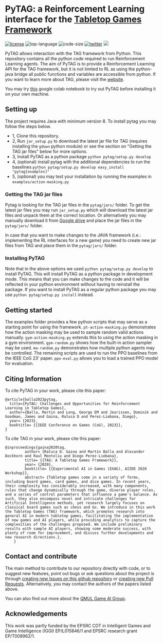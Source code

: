 # PyTAG: a Reinforcement Learning interface for the [Tabletop Games Framework](http://www.tabletopgames.ai/)

[![license](https://img.shields.io/github/license/martinballa/PyTAG)](LICENSE)
![top-language](https://img.shields.io/github/languages/top/martinballa/PyTAG)
![code-size](https://img.shields.io/github/languages/code-size/martinballa/PyTAG)
[![twitter](https://img.shields.io/twitter/follow/gameai_qmul?style=social)](https://twitter.com/intent/follow?screen_name=gameai_qmul)
[![](https://img.shields.io/github/stars/martinballa/PyTAG.svg?label=Stars&style=social)](https://github.com/GAIGResearch/TabletopGames)


PyTAG allows interaction with the TAG framework from Python. This repository contains all the python code required to run Reinforcement Learning agents.
The aim of PyTAG is to provide a Reinforcement Learning API for the TAG framework, but it is not limited to RL as using the python-java bridge all public functions and variables are accessible from python.
If you want to learn more about TAG, please visit the [website](http://tabletopgames.ai).

You may try [this](https://colab.research.google.com/drive/1WMVu9bFkxvwK7evD1sIkxcsrlhdRoY9d?usp=sharing) google colab notebook to try out PyTAG before installing it on your own machine.

## Setting up
The project requires Java with minimum version 8. To install pytag you may follow the steps below.
- 1, Clone this repository.
- 2, Run ```jar_setup.py``` to download the latest jar file for TAG (requires installing the ```gdown``` python module) or see the section on "Getting the TAG jar files" below for more options.
- 3, Install PyTAG as a python package ```python pytag/setup.py develop```
- 4, (optional) install pytag with the additional dependencies to run the baselines ```python pytag/setup.py develop easy_install "pytag[examples]"```
- 5, (optional) you may test your installation by running the examples in ```examples/action-masking.py```

### Getting the TAG jar files
Pytag is looking for the TAG jar files in the ```pytag/jars/``` folder. To get the latest jar files you may run ```jar_setup.py``` which will download the latest jar files and unpack them at the correct location.
Or alternatively you may manually download it from [Google drive](https://drive.google.com/file/d/1uPNoZkdI4rJiFyNyXFVun_VcAlN3QIVQ/view?usp=drive_link)  and place the jar files in the ```pytag/jars/``` folder.

In case that you want to make changes to the JAVA framework (i.e.: implementing the RL interfaces for a new game) you need to create new jar files from TAG and place them in the ```pytag/jars/``` folder.

### Installing PyTAG
Note that in the above options we used ```python pytag/setup.py develop``` to install PyTAG. This will install PyTAG as a python package in development mode. This means that you can make changes to the code and it will be reflected in your python environment without having to reinstall the package. If you want to install PyTAG as a regular python package you may use ```python pytag/setup.py install``` instead.

## Getting started

The examples folder provides a few python scripts that may serve as a starting point for using the framework. 
```pt-action-masking.py``` demonstrates how the action masking may be used to sample random valid actions manually. ```gym-action-masking.py``` extends this to using the action masking in a gym environment. ```gym-random.py``` shows how the built-in action sampler may be used.
```ma-random.py``` demonstrates how multiple python agents may be controlled.
The remaining scripts are used to run the PPO baselines from the IEEE CoG 23' paper. ```ppo-eval.py``` allows you to load a trained PPO model for evaluation.

## Citing Information

To cite PyTAG in your work, please cite this paper:
```
@article{balla2023pytag,
  title={PyTAG: Challenges and Opportunities for Reinforcement Learning in Tabletop Games},
  author={Balla, Martin and Long, George EM and Jeurissen, Dominik and Goodman, James and Gaina, Raluca D and Perez-Liebana, Diego},
  year= {2023},
  booktitle= {{IEEE Conference on Games (CoG), 2023}},
}
```

To cite TAG in your work, please cite this paper:
```
@inproceedings{gaina2020tag,
         author= {Raluca D. Gaina and Martin Balla and Alexander Dockhorn and Raul Montoliu and Diego Perez-Liebana},
         title= {{TAG: A Tabletop Games Framework}},
         year= {2020},
         booktitle= {{Experimental AI in Games (EXAG), AIIDE 2020 Workshop}},
         abstract= {Tabletop games come in a variety of forms, including board games, card games, and dice games. In recent years, their complexity has considerably increased, with many components, rules that change dynamically through the game, diverse player roles, and a series of control parameters that influence a game's balance. As such, they also encompass novel and intricate challenges for Artificial Intelligence methods, yet research largely focuses on classical board games such as chess and Go. We introduce in this work the Tabletop Games (TAG) framework, which promotes research into general AI in modern tabletop games, facilitating the implementation of new games and AI players, while providing analytics to capture the complexities of the challenges proposed. We include preliminary results with sample AI players, showing some moderate success, with plenty of room for improvement, and discuss further developments and new research directions.},
    }
```

## Contact and contribute
The main method to contribute to our repository directly with code, or to suggest new features, point out bugs or ask questions about the project is through [creating new Issues on this github repository](https://github.com/GAIGResearch/TabletopGames/issues) or [creating new Pull Requests](https://github.com/GAIGResearch/TabletopGames/pulls). Alternatively, you may contact the authors of the papers listed above. 

You can also find out more about the [QMUL Game AI Group](http://gameai.eecs.qmul.ac.uk/).

## Acknowledgements

This work was partly funded by the EPSRC CDT in Intelligent Games and Game Intelligence (IGGI)  EP/L015846/1 and EPSRC research grant EP/T008962/1.
